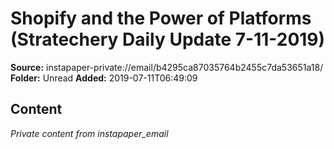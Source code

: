 # Shopify and the Power of Platforms (Stratechery Daily Update 7-11-2019)

**Source:** instapaper-private://email/b4295ca87035764b2455c7da53651a18/
**Folder:** Unread
**Added:** 2019-07-11T06:49:09




## Content
*Private content from instapaper_email*
